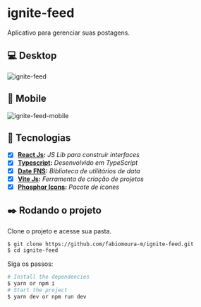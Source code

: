 # ignite-feed

Aplicativo para gerenciar suas postagens.

## :computer: Desktop

![ignite-feed](https://user-images.githubusercontent.com/93055468/180679181-20bfc870-6f6f-4e43-8ad3-783ca950cc82.png)

## :iphone: Mobile

![ignite-feed-mobile](https://user-images.githubusercontent.com/93055468/180679356-36b82cb2-1add-4cad-82f8-7275a28900a8.png)

## :hammer: Tecnologias

- [x] <b>[React Js](https://reactjs.org/):</b> <i>JS Lib para construir interfaces</i>
- [x] <b>[Typescript](https://www.typescriptlang.org/):</b> <i>Desenvolvido em TypeScript</i>
- [x] <b>[Date FNS](https://date-fns.org/):</b> <i>Biblioteca de utilitários de data </i>
- [x] <b>[Vite Js](https://vitejs.dev/):</b> <i>Ferramenta de criação de projetos </i>
- [x] <b>[Phosphor Icons](https://github.com/phosphor-icons/phosphor-react):</b> <i>Pacote de ícones </i>

## :black_nib: Rodando o projeto

Clone o projeto e acesse sua pasta.

```bash
$ git clone https://github.com/fabiomoura-m/ignite-feed.git
$ cd ignite-feed
```

Siga os passos:

```bash
# Install the dependencies
$ yarn or npm i
# Start the project
$ yarn dev or npm run dev
```
